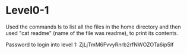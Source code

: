 # Level0-1

Used the commands ls to list all the files in the home directory and then used "cat readme" (name of the file was readme), to print its contents.

Password to login into level 1: ZjLjTmM6FvvyRnrb2rfNWOZOTa6ip5If
